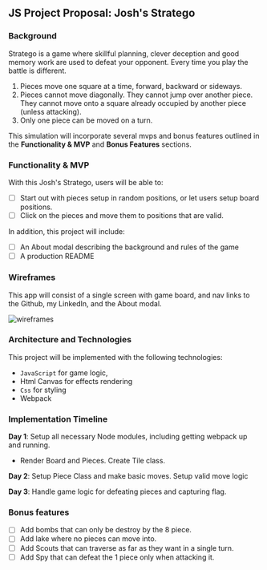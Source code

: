 ## JS Project Proposal: Josh's Stratego 

### Background

Stratego is a game where skillful planning, clever deception and good memory work are used to defeat your opponent. Every time you play the battle is different. 


1) Pieces move one square at a time, forward, backward or sideways.
2) Pieces cannot move diagonally. They cannot jump over another piece. They cannot move onto a square already occupied by another piece (unless attacking).
3) Only one piece can be moved on a turn.

This simulation will incorporate several mvps and bonus features outlined in the **Functionality & MVP** and **Bonus Features** sections.  

### Functionality & MVP  

With this Josh's Stratego, users will be able to:

- [ ] Start out with pieces setup in random positions, or let users setup board positions.
- [ ] Click on the pieces and move them to positions that are valid. 

In addition, this project will include:

- [ ] An About modal describing the background and rules of the game
- [ ] A production README

### Wireframes

This app will consist of a single screen with game board, and nav links to the Github, my LinkedIn,
and the About modal.

![wireframes](https://github.com/jprpich/stratego/blob/master/stratego.png)

### Architecture and Technologies


This project will be implemented with the following technologies:

- `JavaScript` for game logic,
- Html Canvas for effects rendering
- `Css` for styling
- Webpack


### Implementation Timeline

**Day 1**: Setup all necessary Node modules, including getting webpack up and running.

- Render Board and Pieces. Create Tile class. 

**Day 2**: Setup Piece Class and make basic moves. Setup valid move logic

**Day 3**: Handle game logic for defeating pieces and capturing flag.


### Bonus features

- [ ] Add bombs that can only be destroy by the 8 piece.
- [ ] Add lake where no pieces can move into. 
- [ ] Add Scouts that can traverse as far as they want in a single turn. 
- [ ] Add Spy that can defeat the 1 piece only when attacking it. 